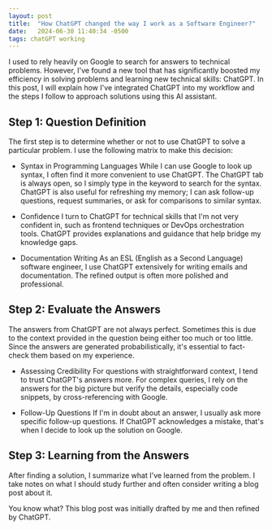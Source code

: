 ```yaml
---
layout: post
title:  "How ChatGPT changed the way I work as a Software Engineer?"
date:   2024-06-30 11:40:34 -0500
tags: chatGPT working
---
```


I used to rely heavily on Google to search for answers to technical problems. However, I've found a new tool that has significantly boosted my efficiency in solving problems and learning new technical skills: ChatGPT. In this post, I will explain how I've integrated ChatGPT into my workflow and the steps I follow to approach solutions using this AI assistant.

## Step 1: Question Definition
The first step is to determine whether or not to use ChatGPT to solve a particular problem. I use the following matrix to make this decision:

* Syntax in Programming Languages
While I can use Google to look up syntax, I often find it more convenient to use ChatGPT. The ChatGPT tab is always open, so I simply type in the keyword to search for the syntax. ChatGPT is also useful for refreshing my memory; I can ask follow-up questions, request summaries, or ask for comparisons to similar syntax.

* Confidence
I turn to ChatGPT for technical skills that I'm not very confident in, such as frontend techniques or DevOps orchestration tools. ChatGPT provides explanations and guidance that help bridge my knowledge gaps.

* Documentation Writing
As an ESL (English as a Second Language) software engineer, I use ChatGPT extensively for writing emails and documentation. The refined output is often more polished and professional.

## Step 2: Evaluate the Answers
The answers from ChatGPT are not always perfect. Sometimes this is due to the context provided in the question being either too much or too little. Since the answers are generated probabilistically, it's essential to fact-check them based on my experience.

* Assessing Credibility
For questions with straightforward context, I tend to trust ChatGPT's answers more. For complex queries, I rely on the answers for the big picture but verify the details, especially code snippets, by cross-referencing with Google.

* Follow-Up Questions
If I'm in doubt about an answer, I usually ask more specific follow-up questions. If ChatGPT acknowledges a mistake, that's when I decide to look up the solution on Google.

## Step 3: Learning from the Answers
After finding a solution, I summarize what I've learned from the problem. I take notes on what I should study further and often consider writing a blog post about it.

You know what? This blog post was initially drafted by me and then refined by ChatGPT.
